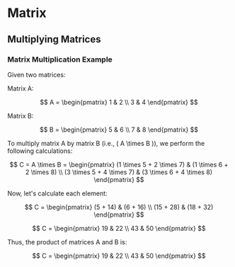 # Matrix

## Multiplying Matrices

### Matrix Multiplication Example

Given two matrices:

Matrix A:

$$
A = \begin{pmatrix} 
1 & 2 \\
3 & 4 
\end{pmatrix}
$$

Matrix B:

$$
B = \begin{pmatrix} 
5 & 6 \\
7 & 8 
\end{pmatrix}
$$

To multiply matrix A by matrix B (i.e., \( A \times B \)), we perform the following calculations:

$$
C = A \times B = \begin{pmatrix} 
(1 \times 5 + 2 \times 7) & (1 \times 6 + 2 \times 8) \\
(3 \times 5 + 4 \times 7) & (3 \times 6 + 4 \times 8) 
\end{pmatrix}
$$

Now, let's calculate each element:

$$
C = \begin{pmatrix} 
(5 + 14) & (6 + 16) \\
(15 + 28) & (18 + 32) 
\end{pmatrix}
$$

$$
C = \begin{pmatrix} 
19 & 22 \\
43 & 50 
\end{pmatrix}
$$

Thus, the product of matrices A and B is:

$$
C = \begin{pmatrix} 
19 & 22 \\
43 & 50 
\end{pmatrix}
$$
